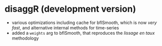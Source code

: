 # disaggR (development version)
* various optimizations including cache for bflSmooth, which is now *very fast*, and alternative internal methods for time-series
* added a `weights` arg to bflSmooth, that reproduces the *lissage en taux* methodology
